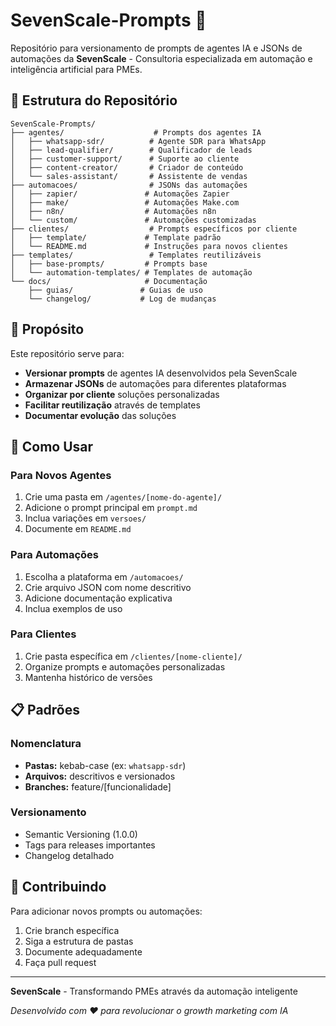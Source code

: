 # SevenScale-Prompts 🚀

Repositório para versionamento de prompts de agentes IA e JSONs de automações da **SevenScale** - Consultoria especializada em automação e inteligência artificial para PMEs.

## 📁 Estrutura do Repositório

```
SevenScale-Prompts/
├── agentes/                    # Prompts dos agentes IA
│   ├── whatsapp-sdr/          # Agente SDR para WhatsApp
│   ├── lead-qualifier/        # Qualificador de leads
│   ├── customer-support/      # Suporte ao cliente
│   ├── content-creator/       # Criador de conteúdo
│   └── sales-assistant/       # Assistente de vendas
├── automacoes/                # JSONs das automações
│   ├── zapier/               # Automações Zapier
│   ├── make/                 # Automações Make.com
│   ├── n8n/                  # Automações n8n
│   └── custom/               # Automações customizadas
├── clientes/                  # Prompts específicos por cliente
│   ├── template/             # Template padrão
│   └── README.md             # Instruções para novos clientes
├── templates/                 # Templates reutilizáveis
│   ├── base-prompts/         # Prompts base
│   └── automation-templates/ # Templates de automação
└── docs/                     # Documentação
    ├── guias/               # Guias de uso
    └── changelog/           # Log de mudanças
```

## 🎯 Propósito

Este repositório serve para:

- **Versionar prompts** de agentes IA desenvolvidos pela SevenScale
- **Armazenar JSONs** de automações para diferentes plataformas
- **Organizar por cliente** soluções personalizadas
- **Facilitar reutilização** através de templates
- **Documentar evolução** das soluções

## 🚀 Como Usar

### Para Novos Agentes
1. Crie uma pasta em `/agentes/[nome-do-agente]/`
2. Adicione o prompt principal em `prompt.md`
3. Inclua variações em `versoes/`
4. Documente em `README.md`

### Para Automações
1. Escolha a plataforma em `/automacoes/`
2. Crie arquivo JSON com nome descritivo
3. Adicione documentação explicativa
4. Inclua exemplos de uso

### Para Clientes
1. Crie pasta específica em `/clientes/[nome-cliente]/`
2. Organize prompts e automações personalizadas
3. Mantenha histórico de versões

## 📋 Padrões

### Nomenclatura
- **Pastas:** kebab-case (ex: `whatsapp-sdr`)
- **Arquivos:** descritivos e versionados
- **Branches:** feature/[funcionalidade]

### Versionamento
- Semantic Versioning (1.0.0)
- Tags para releases importantes
- Changelog detalhado

## 🤝 Contribuindo

Para adicionar novos prompts ou automações:
1. Crie branch específica
2. Siga a estrutura de pastas
3. Documente adequadamente
4. Faça pull request

---

**SevenScale** - Transformando PMEs através da automação inteligente

*Desenvolvido com ❤️ para revolucionar o growth marketing com IA*